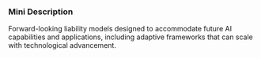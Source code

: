 ### Mini Description

Forward-looking liability models designed to accommodate future AI capabilities and applications, including adaptive frameworks that can scale with technological advancement.
